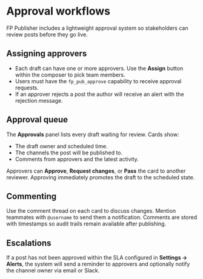 # Approval workflows

FP Publisher includes a lightweight approval system so stakeholders can review posts before they go live.

## Assigning approvers

* Each draft can have one or more approvers. Use the **Assign** button within the composer to pick team members.
* Users must have the `fp_pub_approve` capability to receive approval requests.
* If an approver rejects a post the author will receive an alert with the rejection message.

## Approval queue

The **Approvals** panel lists every draft waiting for review. Cards show:

* The draft owner and scheduled time.
* The channels the post will be published to.
* Comments from approvers and the latest activity.

Approvers can **Approve**, **Request changes**, or **Pass** the card to another reviewer. Approving immediately promotes the draft to the scheduled state.

## Commenting

Use the comment thread on each card to discuss changes. Mention teammates with `@username` to send them a notification. Comments are stored with timestamps so audit trails remain available after publishing.

## Escalations

If a post has not been approved within the SLA configured in **Settings → Alerts**, the system will send a reminder to approvers and optionally notify the channel owner via email or Slack.
